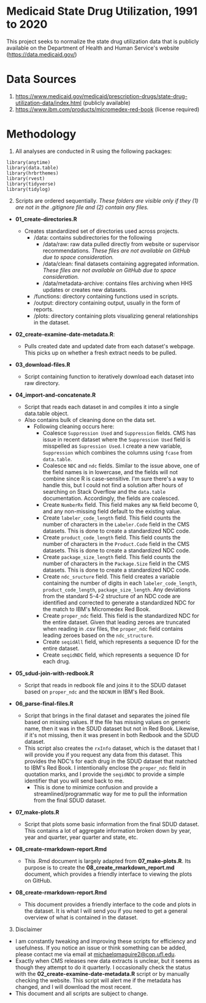 # Medicaid State Drug Utilization, 1991 to 2020

This project seeks to normalize the state drug utilization data that is publicly available on the Department of Health and Human Service's website (https://data.medicaid.gov/)

# Data Sources

1. https://www.medicaid.gov/medicaid/prescription-drugs/state-drug-utilization-data/index.html (publicly available)
2. https://www.ibm.com/products/micromedex-red-book (license required)

# Methodology

1. All analyses are conducted in R using the following packages: 
```
library(anytime)
library(data.table)
library(hrbrthemes)
library(rvest)
library(tidyverse)
library(tidylog)
```
2. Scripts are ordered sequentially. *These folders are visible only if they (1) are not in the .gitignore file and (2) contain any files.*

- **01_create-directories.R** 
  - Creates standardized set of directories used across projects.
    - /data: contains subdirectories for the following
      - /data/raw: raw data pulled directly from website or supervisor recommendations. *These files are not available on GitHub due to space consideration.*
      - /data/clean: final datasets containing aggregated information. *These files are not available on GitHub due to space consideration.*
      - /data/metadata-archive: contains files archiving when HHS updates or creates new datasets. 
    - /functions: directory containing functions used in scripts.
    - /output: directory containing output, usually in the form of reports.
    - /plots: directory containing plots visualizing general relationships in the dataset.

- **02_create-examine-date-metadata.R**: 
  - Pulls created date and updated date from each dataset's webpage. This picks up on whether a fresh extract needs to be pulled.
 
- **03_download-files.R**
  - Script containing function to iteratively download each dataset into raw directory.

- **04_import-and-concatenate.R**
  - Script that reads each dataset in and compiles it into a single data.table object. 
  - Also contains bulk of cleaning done on the data set.
    - Following cleaning occurs here:
      - Coalesce `Suppression Used` and `Suppression` fields. CMS has issue in recent dataset where the `Suppression Used` field is misspelled as `Supression Used`. I create a new variable,         `Suppression` which combines the columns using `fcase` from `data.table`.
      - Coalesce `NDC` and `ndc` fields. Similar to the issue above, one of the field names is in lowercase, and the fields will not combine since R is case-sensitive. I'm sure there's a way to handle this, but I could not find a solution after hours of searching on Stack Overflow and the `data.table` documentation. Accordingly, the fields are coalesced.
      - Create `NumberRx` field. This field makes any `NA` field become 0, and any non-missing field default to the existing value.
      - Create `labeler_code_length` field. This field counts the number of characters in the `Labeler.Code` field in the CMS datasets. This is done to create a standardized NDC code.
      - Create `product_code_length` field. This field counts the number of characters in the `Product.Code` field in the CMS datasets. This is done to create a standardized NDC code.
      - Create `package_size_length` field. This field counts the number of characters in the `Package.Size` field in the CMS datasets. This is done to create a standardized NDC code.
      - Create `ndc_sructure` field. This field creates a variable containing the number of digits in each `labeler_code_length`, `product_code_length`, `package_size_length`. Any deviations from the standard 5-4-2 structure of an NDC code are identified and corrected to generate a standardized NDC for the match to IBM's Micromedex Red Book.
      - Create `proper_ndc` field. This field is the standardized NDC for the entire dataset. Given that leading zeroes are truncated when reading in .csv files, the `proper_ndc` field contains leading zeroes based on the `ndc_structure`.
      - Create `seqidAll` field, which represents a sequence ID for the entire dataset.
      - Create `seqidNDC` field, which represents a sequence ID for each drug.

- **05_sdud-join-with-redbook.R**
  - Script that reads in redbook file and joins it to the SDUD dataset based on `proper_ndc` and the `NDCNUM` in IBM's Red Book.

- **06_parse-final-files.R**
  - Script that brings in the final dataset and separates the joined file based on missing values. If the file has missing values on generic name, then it was in the SDUD dataset but not in Red Book. Likewise, if it's not missing, then it was present in both Redbook and the SDUD dataset.
  - This script also creates the `rxInfo` dataset, which is the dataset that I will provide you if you request any data from this dataset. This provides the NDC's for each drug in the SDUD dataset that matched to IBM's Red Book. I intentionally enclose the `proper_ndc` field in quotation marks, and I provide the `seqidNDC` to provide a simple identifier that you will send back to me.
    - This is done to minimize confusion and provide a streamlined/programmatic way for me to pull the information from the final SDUD dataset.

- **07_make-plots.R**
  - Script that plots some basic information from the final SDUD dataset. This contains a lot of aggregate information broken down by year, year and quarter, year quarter and state, etc.

- **08_create-rmarkdown-report.Rmd**
  - This .Rmd document is largely adapted from **07_make-plots.R**. Its purpose is to create the **08_create_rmarkdown_report.md** document, which provides a friendly interface to viewing the plots on GitHub.

- **08_create-rmarkdown-report.Rmd**
  - This document provides a friendly interface to the code and plots in the dataset. It is what I will send you if you need to get a general overview of what is contained in the      dataset.

3. Disclaimer

- I am constantly tweaking and improving these scripts for efficiency and usefulness. If you notice an issue or think something can be added, please contact me via email at <michaelqmaguire2@cop.ufl.edu>.
- Exactly when CMS releases new data extracts is unclear, but it seems as though they attempt to do it quarterly. I occasionally check the status with the **02_create-examine-date-metadata.R** script or by manually checking the website. This script will alert me if the metadata has changed, and I will download the most recent.
- This document and all scripts are subject to change. 
